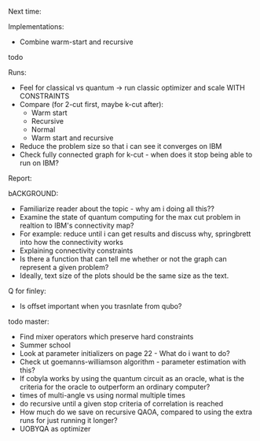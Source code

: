 Next time:




Implementations:

- Combine warm-start and recursive

todo

Runs: 
- Feel for classical vs quantum -> run classic optimizer and scale WITH CONSTRAINTS
- Compare (for 2-cut first, maybe k-cut after):
    - Warm start
    - Recursive
    - Normal
    - Warm start and recursive
- Reduce the problem size so that i can see it converges on IBM
- Check fully connected graph for k-cut - when does it stop being able to run on IBM?

Report:

bACKGROUND: 
- Familiarize reader about the topic - why am i doing all this??
- Examine the state of quantum computing for the max cut problem in realtion to IBM's connectivity map?
- For example: reduce until i can get results and discuss why, springbrett into how the connectivity works
- Explaining connectivity constraints
- Is there a function that can tell me whether or not the graph can represent a given problem?
- Ideally, text size of the plots should be the same size as the text.

Q for finley:
- Is offset important when you trasnlate from qubo?

todo master:
- Find mixer operators which preserve hard constraints
- Summer school
- Look at parameter initializers on page 22 - What do i want to do?
- Check ut goemanns-williamson algorithm  - parameter estimation with this?
- If cobyla works by using the quantum circuit as an oracle, what is the criteria for the oracle to outperform an ordinary computer?
- times of multi-angle vs using normal multiple times
- do recursive until a given stop criteria of correlation is reached
- How much do we save on recursive QAOA, compared to using the extra runs for just running it longer?
- UOBYQA as optimizer
